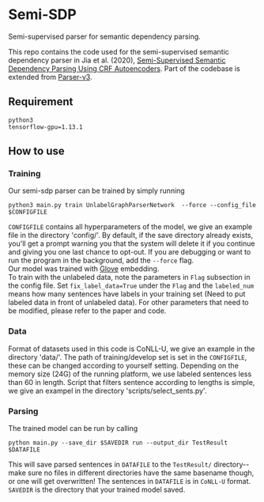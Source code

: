 # Semi-SDP
Semi-supervised parser for semantic dependency parsing.

This repo contains the code used for the semi-supervised semantic dependency parser in Jia et al. (2020), [Semi-Supervised Semantic Dependency Parsing Using CRF Autoencoders](https://www.aclweb.org/anthology/2020.acl-main.607.pdf). 
Part of the codebase is extended from [Parser-v3](https://github.com/tdozat/Parser-v3).

## Requirement
```
python3
tensorflow-gpu=1.13.1
```
## How to use
### Training
Our semi-sdp parser can be trained by simply running
```
python3 main.py train UnlabelGraphParserNetwork  --force --config_file $CONFIGFILE
```
`CONFIGFILE` contains all hyperparameters of the model, we give an example file in the directory 'config/'. By default, if the save directory already exists, you'll get a prompt warning you that the system will delete it if you continue and giving you one last chance to opt-out. If you are debugging or want to run the program in the background, add the `--force` flag. <br> Our model was trained with [Glove](https://nlp.stanford.edu/projects/glove) embedding. <br>
To train with the unlabeled data, note the parameters in `Flag` subsection in the config file. Set `fix_label_data=True` under the `Flag` and the `labeled_num` means how many sentences have labels in your training set (Need to put labeled data in front of unlabeled data). For other parameters that need to be modified, please refer to the paper and code.  

### Data
Format of datasets used in this code is CoNLL-U, we give an example in the directory 'data/'. The path of training/develop set is set in the `CONFIGFILE`, these can be changed according to yourself setting. Depending on the memory size (24G) of the running platform, we use labeled sentences less than 60 in length. Script that filters sentence according to lengths is simple, we give an exampel in the directory 'scripts/select_sents.py'. 

### Parsing
The trained model can be run by calling
```
python main.py --save_dir $SAVEDIR run --output_dir TestResult $DATAFILE
```
This will save parsed sentences in `DATAFILE` to the `TestResult/` directory--make sure no files in different directories have the same basename though, or one will get overwritten! The sentences in `DATAFILE` is in `CoNLL-U` format. `SAVEDIR` is the directory that your trained model saved.
